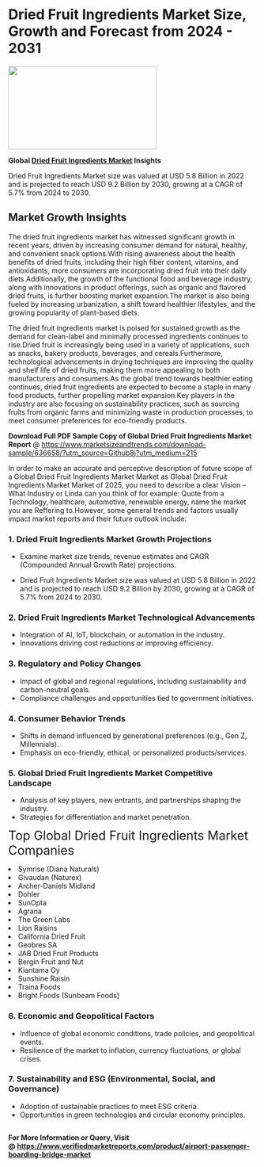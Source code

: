 <H1>Dried Fruit Ingredients Market Size, Growth and Forecast from 2024 - 2031</H1><img class="aligncenter size-medium wp-image-584254" src="https://thirdeyenews.in/wp-content/uploads/2024/09/Global-Market-Research-300x168.jpeg" alt="" width="300" height="168" /><p><strong>Global&nbsp;<a href="https://www.marketsizeandtrends.com/download-sample/636658/?utm_source=Github8j?utm_medium=215">Dried Fruit Ingredients Market</a> Insights</strong></p><p>Dried Fruit Ingredients Market size was valued at USD 5.8 Billion in 2022 and is projected to reach USD 9.2 Billion by 2030, growing at a CAGR of 5.7% from 2024 to 2030.</p><p><h2>Market Growth Insights</h2> <p>The dried fruit ingredients market has witnessed significant growth in recent years, driven by increasing consumer demand for natural, healthy, and convenient snack options.With rising awareness about the health benefits of dried fruits, including their high fiber content, vitamins, and antioxidants, more consumers are incorporating dried fruit into their daily diets.Additionally, the growth of the functional food and beverage industry, along with innovations in product offerings, such as organic and flavored dried fruits, is further boosting market expansion.The market is also being fueled by increasing urbanization, a shift toward healthier lifestyles, and the growing popularity of plant-based diets.</p> <p>The dried fruit ingredients market is poised for sustained growth as the demand for clean-label and minimally processed ingredients continues to rise.Dried fruit is increasingly being used in a variety of applications, such as snacks, bakery products, beverages, and cereals.Furthermore, technological advancements in drying techniques are improving the quality and shelf life of dried fruits, making them more appealing to both manufacturers and consumers.As the global trend towards healthier eating continues, dried fruit ingredients are expected to become a staple in many food products, further propelling market expansion.Key players in the industry are also focusing on sustainability practices, such as sourcing fruits from organic farms and minimizing waste in production processes, to meet consumer preferences for eco-friendly products.<p><span class=""><strong>Download Full PDF Sample Copy of Global Dried Fruit Ingredients Market Report</strong> @ <a href="https://www.marketsizeandtrends.com/download-sample/636658/?utm_source=Github8j?utm_medium=215" target="_blank">https://www.marketsizeandtrends.com/download-sample/636658/?utm_source=Github8j?utm_medium=215</a></span></p><p>In order to make an accurate and perceptive description of future scope of a Global&nbsp;Dried Fruit Ingredients Market Market as Global&nbsp;Dried Fruit Ingredients Market Market of 2025, you need to describe a clear Vision &ndash; What Industry or Linda can you think of for example: Quote from a Technology, healthcare, automotive, renewable energy, name the market you are Reffering to.However, some general trends and factors usually impact market reports and their future outlook include:</p><h3>1.&nbsp;<strong>Dried Fruit Ingredients Market Growth Projections</strong></h3><ul><li>Examine market size trends, revenue estimates and CAGR (Compounded Annual Growth Rate) projections.</li><li><p>Dried Fruit Ingredients Market size was valued at USD 5.8 Billion in 2022 and is projected to reach USD 9.2 Billion by 2030, growing at a CAGR of 5.7% from 2024 to 2030.</p></li></ul><h3>2.&nbsp;<strong>Dried Fruit Ingredients Market Technological Advancements</strong></h3><ul><li>Integration of AI, IoT, blockchain, or automation in the industry.</li><li>Innovations driving cost reductions or improving efficiency.</li></ul><h3>3.&nbsp;<strong>Regulatory and Policy Changes</strong></h3><ul><li>Impact of global and regional regulations, including sustainability and carbon-neutral goals.</li><li>Compliance challenges and opportunities tied to government initiatives.</li></ul><h3>4.&nbsp;<strong>Consumer Behavior Trends</strong></h3><ul><li>Shifts in demand influenced by generational preferences (e.g., Gen Z, Millennials).</li><li>Emphasis on eco-friendly, ethical, or personalized products/services.</li></ul><h3>5.&nbsp;<strong>Global Dried Fruit Ingredients Market Competitive Landscape</strong></h3><ul><li>Analysis of key players, new entrants, and partnerships shaping the industry.</li><li>Strategies for differentiation and market penetration.</li></ul><p data-pm-slice="1 1 []"><span style="color: inherit; font-family: inherit; font-size: 25px;">Top Global Dried Fruit Ingredients Market Companies</span></p><div class="" data-test-id=""><p><li>Symrise (Diana Naturals)</li><li> Givaudan (Naturex)</li><li> Archer-Daniels Midland</li><li> Dohler</li><li> SunOpta</li><li> Agrana</li><li> The Green Labs</li><li> Lion Raisins</li><li> California Dried Fruit</li><li> Geobres SA</li><li> JAB Dried Fruit Products</li><li> Bergin Fruit and Nut</li><li> Kiantama Oy</li><li> Sunshine Raisin</li><li> Traina Foods</li><li> Bright Foods (Sunbeam Foods)</li></p></div><h3>6.&nbsp;<strong>Economic and Geopolitical Factors</strong></h3><ul><li>Influence of global economic conditions, trade policies, and geopolitical events.</li><li>Resilience of the market to inflation, currency fluctuations, or global crises.</li></ul><h3>7.&nbsp;<strong>Sustainability and ESG (Environmental, Social, and Governance)</strong></h3><ul><li>Adoption of sustainable practices to meet ESG criteria.</li><li>Opportunities in green technologies and circular economy principles.</li></ul><h2><strong style="font-size: 14px;">For More Information or Query, Visit @&nbsp;</strong><a style="background-color: #ffffff; font-size: 14px;" href="https://www.marketsizeandtrends.com/report/dried-fruit-ingredients-market/" target="_blank">https://www.verifiedmarketreports.com/product/airport-passenger-boarding-bridge-market</a></h2>